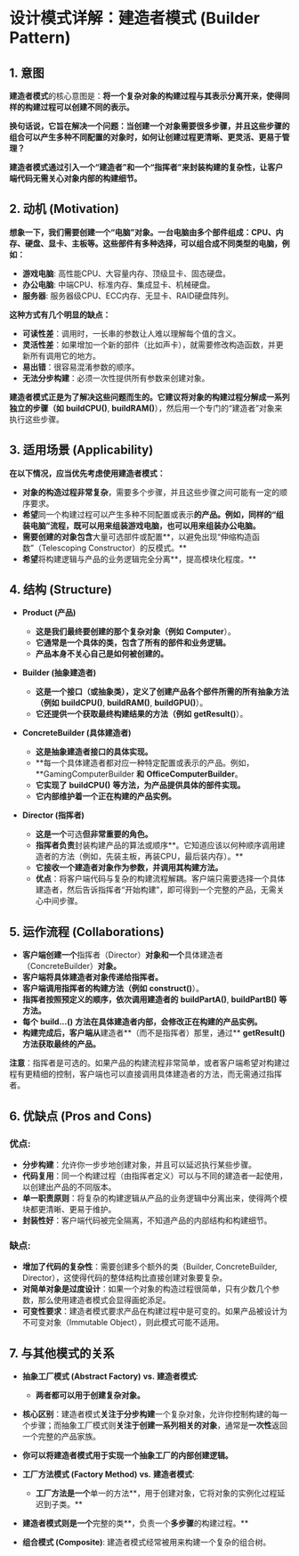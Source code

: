 
# 设计模式详解：建造者模式 (Builder Pattern)

## 1. 意图

**建造者模式**的核心意图是：**将一个复杂对象的构建过程与其表示分离开来，使得同样的构建过程可以创建不同的表示。**

**换句话说，它旨在解决一个问题：当创建一个对象需要很多步骤，并且这些步骤的组合可以产生多种不同配置的对象时，如何让创建过程更清晰、更灵活、更易于管理？**

**建造者模式通过引入一个“建造者”和一个“指挥者”来封装构建的复杂性，让客户端代码无需关心对象内部的构建细节。**

## 2. 动机 (Motivation)

**想象一下，我们需要创建一个“电脑”对象。一台电脑由多个部件组成：CPU、内存、硬盘、显卡、主板等。这些部件有多种选择，可以组合成不同类型的电脑，例如：**

* **游戏电脑**: 高性能CPU、大容量内存、顶级显卡、固态硬盘。
* **办公电脑**: 中端CPU、标准内存、集成显卡、机械硬盘。
* **服务器**: 服务器级CPU、ECC内存、无显卡、RAID硬盘阵列。

**这种方式有几个明显的缺点：**

* **可读性差**：调用时，一长串的参数让人难以理解每个值的含义。
* **灵活性差**：如果增加一个新的部件（比如声卡），就需要修改构造函数，并更新所有调用它的地方。
* **易出错**：很容易混淆参数的顺序。
* **无法分步构建**：必须一次性提供所有参数来创建对象。

**建造者模式正是为了解决这些问题而生的。它建议将对象的构建过程分解成一系列独立的步骤（如** **buildCPU()**, **buildRAM()**），然后用一个专门的“建造者”对象来执行这些步骤。

## 3. 适用场景 (Applicability)

**在以下情况，应当优先考虑使用建造者模式：**

* **对象的构造过程非常复杂**，需要多个步骤，并且这些步骤之间可能有一定的顺序要求。
* **希望**同一个构建过程可以产生多种不同配置或表示**的产品。例如，同样的“组装电脑”流程，既可以用来组装游戏电脑，也可以用来组装办公电脑。**
* **需要创建的对象包含**大量可选部件或配置**，以避免出现“伸缩构造函数”（Telescoping Constructor）的反模式。**
* **希望**将构建逻辑与产品的业务逻辑完全分离**，提高模块化程度。**

## 4. 结构 (Structure)

* **Product (产品)**

  * **这是我们最终要创建的那个复杂对象（例如** **Computer**）。
  * **它通常是一个具体的类，包含了所有的部件和业务逻辑。**
  * **产品本身不关心自己是如何被创建的。**
* **Builder (抽象建造者)**

  * **这是一个接口（或抽象类），定义了创建产品各个部件所需的所有抽象方法（例如** **buildCPU()**, **buildRAM()**, **buildGPU()**）。
  * **它还提供一个获取最终构建结果的方法（例如** **getResult()**）。
* **ConcreteBuilder (具体建造者)**

  * **这是抽象建造者接口的具体实现。**
  * **每一个具体建造者都对应一种特定配置或表示的产品。例如，**GamingComputerBuilder **和** **OfficeComputerBuilder**。
  * **它实现了** **buildCPU()** **等方法，为产品提供具体的部件实现。**
  * **它内部维护着一个正在构建的产品实例。**
* **Director (指挥者)**

  * **这是一个**可选**但非常重要的角色。**
  * **指挥者负责**封装构建产品的算法或顺序**。它知道应该以何种顺序调用建造者的方法（例如，先装主板，再装CPU，最后装内存）。**
  * **它接收一个建造者对象作为参数，并调用其构建方法。**
  * **优点**：将客户端代码与复杂的构建流程解耦。客户端只需要选择一个具体建造者，然后告诉指挥者“开始构建”，即可得到一个完整的产品，无需关心中间步骤。

## 5. 运作流程 (Collaborations)

* **客户端创建一个**指挥者（Director）**对象和一个**具体建造者（ConcreteBuilder）**对象。**
* **客户端将具体建造者对象传递给指挥者。**
* **客户端调用指挥者的构建方法（例如** **construct()**）。
* **指挥者按照预定义的顺序，依次调用建造者的** **buildPartA()**, **buildPartB()** **等方法。**
* **每个** **build...()** **方法在具体建造者内部，会修改正在构建的产品实例。**
* **构建完成后，客户端从**建造者**（而不是指挥者）那里，通过** **getResult()** **方法获取最终的产品。**

 **注意**：指挥者是可选的。如果产品的构建流程非常简单，或者客户端希望对构建过程有更精细的控制，客户端也可以直接调用具体建造者的方法，而无需通过指挥者。

## 6. 优缺点 (Pros and Cons)

### 优点:

* **分步构建**：允许你一步步地创建对象，并且可以延迟执行某些步骤。
* **代码复用**：同一个构建过程（由指挥者定义）可以与不同的建造者一起使用，以创建出产品的不同版本。
* **单一职责原则**：将复杂的构建逻辑从产品的业务逻辑中分离出来，使得两个模块都更清晰、更易于维护。
* **封装性好**：客户端代码被完全隔离，不知道产品的内部结构和构建细节。

### 缺点:

* **增加了代码的复杂性**：需要创建多个额外的类（Builder, ConcreteBuilder, Director），这使得代码的整体结构比直接创建对象要复杂。
* **对简单对象是过度设计**：如果一个对象的构造过程很简单，只有少数几个参数，那么使用建造者模式会显得画蛇添足。
* **可变性要求**：建造者模式要求产品在构建过程中是可变的。如果产品被设计为不可变对象（Immutable Object），则此模式可能不适用。

## 7. 与其他模式的关系

* **抽象工厂模式 (Abstract Factory)** **vs.** **建造者模式**:

  * **两者都可以用于创建复杂对象。**
* **核心区别**：建造者模式**关注于分步构建**一个复杂对象，允许你控制构建的每一个步骤；而抽象工厂模式则**关注于创建一系列相关的对象**，通常是**一次性**返回一个完整的产品家族。
* **你可以将建造者模式用于实现一个抽象工厂的内部创建逻辑。**
* **工厂方法模式 (Factory Method)** **vs.** **建造者模式**:

  * **工厂方法是一个**单一的方法**，用于创建对象，它将对象的实例化过程延迟到子类。**
* **建造者模式则是一个**完整的类**，负责一个**多步骤**的构建过程。**
* **组合模式 (Composite)**: 建造者模式经常被用来构建一个复杂的组合树。
